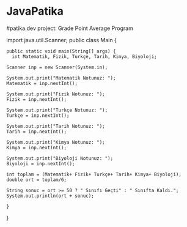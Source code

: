 # JavaPatika
#patika.dev 
project: Grade Point Average Program 

import java.util.Scanner;
public class Main {

    public static void main(String[] args) {
	  int Matematik, Fizik, Turkçe, Tarih, Kimya, Biyoloji;

    Scanner inp = new Scanner(System.in);

    System.out.print("Matematik Notunuz: ");
    Matematik = inp.nextInt();

    System.out.print("Fizik Notunuz: ");
    Fizik = inp.nextInt();

    System.out.print("Turkçe Notunuz: ");
    Turkçe = inp.nextInt();

    System.out.print("Tarih Notunuz: ");
    Tarih = inp.nextInt();

    System.out.print("Kimya Notunuz: ");
    Kimya = inp.nextInt();

    System.out.print("Biyoloji Notunuz: ");
    Biyoloji = inp.nextInt();

    int toplam = (Matematik+ Fizik+ Turkçe+ Tarih+ Kimya+ Biyoloji);
    double ort = toplam/6;

    String sonuc = ort >= 50 ? " Sınıfı Geçti" : " Sınıfta Kaldı.";
    System.out.println(ort + sonuc);

    }
}
